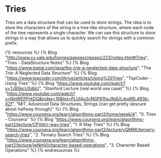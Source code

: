 # Tries

Tries are a data structure that can be used to store strings. The idea is to store the characters of the string in a tree-like structure, where each node of the tree represents a single character. We can use this structure to store strings in a way that allows us to quickly search for strings with a common prefix.

{% resources %}
  {% Blog "http://www.cs.yale.edu/homes/aspnes/classes/223/notes.html#Tries", "Tries - DataStructure Notes" %}
  {% Blog "https://www.toptal.com/java/the-trie-a-neglected-data-structure", "The Trie: A Neglected Data Structure" %}
  {% Blog "https://www.topcoder.com/thrive/articles/Using%20Tries", "TopCoder - Using Tries" %}
  {% Blog "https://www.youtube.com/watch?v=TJ8SkcUSdbU", "Stanford Lecture (real world use case)" %}
  {% Blog "https://www.youtube.com/watch?v=NinWEPPrkDQ&index=16&list=PLUl4u3cNGP61hsJNdULdudlRL493b-XZf", "MIT, Advanced Data Structures, Strings (can get pretty obscure about halfway through)" %}
  {% Blog "https://www.coursera.org/learn/algorithms-part2/home/week/4", "0. Tries - Coursera" %}
  {% Blog "https://www.coursera.org/learn/algorithms-part2/lecture/CPVdr/r-way-tries", "1. R Way Tries" %}
  {% Blog "https://www.coursera.org/learn/algorithms-part2/lecture/yQM8K/ternary-search-tries", "2. Ternary Search Tries" %}
  {% Blog "https://www.coursera.org/learn/algorithms-part2/lecture/jwNmV/character-based-operations", "3. Character Based Operations" %}
{% endresources %}
